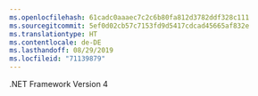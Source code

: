 ```yaml
---
ms.openlocfilehash: 61cadc0aaaec7c2c6b80fa812d3782ddf328c111
ms.sourcegitcommit: 5ef0d02cb57c7153fd9d5417cdcad45665af832e
ms.translationtype: HT
ms.contentlocale: de-DE
ms.lasthandoff: 08/29/2019
ms.locfileid: "71139879"
---
```

.NET Framework Version 4